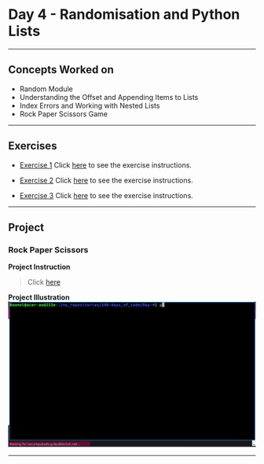 # Day 4 - Randomisation and Python Lists

---
## Concepts Worked on
- Random Module
- Understanding the Offset and Appending Items to Lists
- Index Errors and Working with Nested Lists
- Rock Paper Scissors Game

---
## Exercises
- [Exercise 1](https://github.com/boomni/100-days_of_code/Day-4/exercise-1.py)
  Click [here](https://replit.com/@appbrewery/day-4-1-exercise#README.md) to see the exercise instructions.

- [Exercise 2](https://github.com/boomni/100-days_of_code/Day-4/exercise-2.py)
  Click [here](https://replit.com/@appbrewery/day-4-2-exercise#README.md) to see the exercise instructions.

- [Exercise 3](https://github.com/boomni/100-days_of_code/Day-4/exercise-3.py)
  Click [here](https://replit.com/@appbrewery/day-4-3-exercise#README.md) to see the exercise instructions.

---
## Project
### Rock Paper Scissors
**Project Instruction**
> Click [here](https://replit.com/@appbrewery/rock-paper-scissors-start#README.md)

**Project Illustration**
![Rock Paper Scissors Illustration](https://github.com/Boomni/100-days_of_code/blob/main/images/rock_paper_scissors.gif)

---
